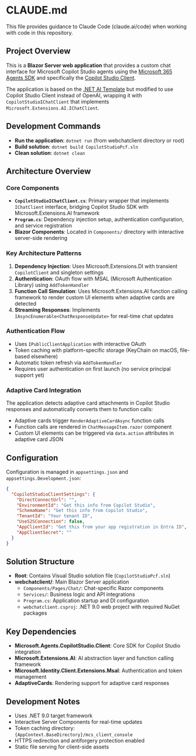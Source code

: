 # CLAUDE.md

This file provides guidance to Claude Code (claude.ai/code) when working with code in this repository.

## Project Overview

This is a **Blazor Server web application** that provides a custom chat interface for Microsoft Copilot Studio agents using the [Microsoft 365 Agents SDK](https://learn.microsoft.com/en-us/microsoft-365/agents-sdk/) and specifically the [Copilot Studio Client](https://github.com/microsoft/Agents-for-net/tree/main/src/libraries/Client/Microsoft.Agents.CopilotStudio.Client).

The application is based on the [.NET AI Template](https://devblogs.microsoft.com/dotnet/announcing-dotnet-ai-template-preview2/) but modified to use Copilot Studio Client instead of OpenAI, wrapping it with `CopilotStudioIChatClient` that implements `Microsoft.Extensions.AI.IChatClient`.

## Development Commands

- **Run the application**: `dotnet run` (from webchatclient directory or root)
- **Build solution**: `dotnet build CopilotStudioPcf.sln`
- **Clean solution**: `dotnet clean`

## Architecture Overview

### Core Components

- **`CopilotStudioIChatClient.cs`**: Primary wrapper that implements `IChatClient` interface, bridging Copilot Studio SDK with Microsoft.Extensions.AI framework
- **`Program.cs`**: Dependency injection setup, authentication configuration, and service registration
- **Blazor Components**: Located in `Components/` directory with interactive server-side rendering

### Key Architecture Patterns

1. **Dependency Injection**: Uses Microsoft.Extensions.DI with transient `CopilotClient` and singleton settings
2. **Authentication**: OAuth flow with MSAL (Microsoft Authentication Library) using `AddTokenHandler`
3. **Function Call Simulation**: Uses Microsoft.Extensions.AI function calling framework to render custom UI elements when adaptive cards are detected
4. **Streaming Responses**: Implements `IAsyncEnumerable<ChatResponseUpdate>` for real-time chat updates

### Authentication Flow

- Uses `IPublicClientApplication` with interactive OAuth
- Token caching with platform-specific storage (KeyChain on macOS, file-based elsewhere)
- Automatic token refresh via `AddTokenHandler`
- Requires user authentication on first launch (no service principal support yet)

### Adaptive Card Integration

The application detects adaptive card attachments in Copilot Studio responses and automatically converts them to function calls:
- Adaptive cards trigger `RenderAdaptiveCardAsync` function calls
- Function calls are rendered in `ChatMessageItem.razor` component
- Custom UI elements can be triggered via `data.action` attributes in adaptive card JSON

## Configuration

Configuration is managed in `appsettings.json` and `appsettings.Development.json`:

```json
{
  "CopilotStudioClientSettings": {
    "DirectConnectUrl": "",
    "EnvironmentId": "Get this info from Copilot Studio",
    "SchemaName": "Get this info from Copilot Studio", 
    "TenantId": "Your tenant ID",
    "UseS2SConnection": false,
    "AppClientId": "Get this from your app registration in Entra ID",
    "AppClientSecret": ""
  }
}
```

## Solution Structure

- **Root**: Contains Visual Studio solution file (`CopilotStudioPcf.sln`)
- **webchatclient/**: Main Blazor Server application
  - `Components/Pages/Chat/`: Chat-specific Razor components
  - `Services/`: Business logic and API integrations
  - `Program.cs`: Application startup and DI configuration
  - `webchatclient.csproj`: .NET 9.0 web project with required NuGet packages

## Key Dependencies

- **Microsoft.Agents.CopilotStudio.Client**: Core SDK for Copilot Studio integration
- **Microsoft.Extensions.AI**: AI abstraction layer and function calling framework
- **Microsoft.Identity.Client.Extensions.Msal**: Authentication and token management
- **AdaptiveCards**: Rendering support for adaptive card responses

## Development Notes

- Uses .NET 9.0 target framework
- Interactive Server Components for real-time updates
- Token caching directory: `{AppContext.BaseDirectory}/mcs_client_console`
- HTTPS redirection and antiforgery protection enabled
- Static file serving for client-side assets
